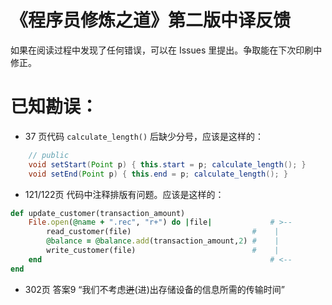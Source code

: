 《程序员修炼之道》第二版中译反馈
======

如果在阅读过程中发现了任何错误，可以在 Issues 里提出。争取能在下次印刷中修正。

已知勘误：
========

* 37 页代码 `calculate_length()` 后缺少分号，应该是这样的：
```java
	// public
	void setStart(Point p) { this.start = p; calculate_length(); }
	void setEnd(Point p) { this.end = p; calculate_length(); }
```
* 121/122页 代码中注释排版有问题。应该是这样的：
```ruby
def update_customer(transaction_amount)
	File.open(@name + ".rec", "r+") do |file|             # >--
		read_customer(file)                           #    |
		@balance = @balance.add(transaction_amount,2) #    |
		write_customer(file)                          #    |
	end                                                   # <--
end
```
* 302页 答案9 “我们不考虑~~迸~~(进)出存储设备的信息所需的传输时间”
